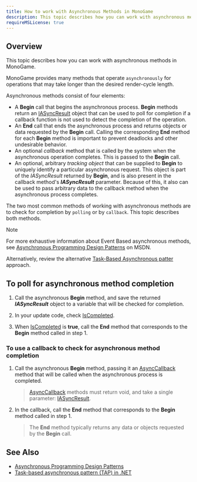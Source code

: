 ```yaml
---
title: How to work with Asynchronous Methods in MonoGame
description: This topic describes how you can work with asynchronous methods in MonoGame.
requireMSLicense: true
---
```


## Overview

This topic describes how you can work with asynchronous methods in MonoGame.

MonoGame provides many methods that operate `asynchronously` for operations that may take longer than the desired render-cycle length.

Asynchronous methods consist of four elements:

- A **Begin** call that begins the asynchronous process. **Begin** methods return an [IASyncResult](http://msdn.microsoft.com/en-us/library/system.iasyncresult.aspx) object that can be used to poll for completion if a callback function is not used to detect the completion of the operation.
- An **End** call that ends the asynchronous process and returns objects or data requested by the **Begin** call. Calling the corresponding **End** method for each **Begin** method is important to prevent deadlocks and other undesirable behavior.
- An optional _callback_ method that is called by the system when the asynchronous operation completes. This is passed to the **Begin** call.
- An optional, arbitrary _tracking object_ that can be supplied to **Begin** to uniquely identify a particular asynchronous request. This object is part of the _IASyncResult_ returned by **Begin**, and is also present in the callback method's _**IASyncResult**_ parameter. Because of this, it also can be used to pass arbitrary data to the callback method when the asynchronous process completes.

The two most common methods of working with asynchronous methods are to check for completion by `polling` or by `callback`. This topic describes both methods.

> [!NOTE]
> For more exhaustive information about Event Based asynchronous methods, see [Asynchronous Programming Design Patterns](http://msdn.microsoft.com/library/ms228969.aspx) on MSDN.
>
> Alternatively, review the alternative [Task-Based Asynchronous patter](https://learn.microsoft.com/en-us/dotnet/standard/asynchronous-programming-patterns/task-based-asynchronous-pattern-tap) approach.

## To poll for asynchronous method completion

1. Call the asynchronous **Begin** method, and save the returned _**IASyncResult**_ object to a variable that will be checked for completion.

2. In your update code, check [IsCompleted](http://msdn.microsoft.com/en-us/library/system.iasyncresult.iscompleted.aspx).

3. When [IsCompleted](http://msdn.microsoft.com/en-us/library/system.iasyncresult.iscompleted.aspx) is **true**, call the **End** method that corresponds to the **Begin** method called in step 1.

### To use a callback to check for asynchronous method completion

1. Call the asynchronous **Begin** method, passing it an [AsyncCallback](http://msdn.microsoft.com/en-us/library/system.asynccallback.aspx) method that will be called when the asynchronous process is completed.

    > [AsyncCallback](http://msdn.microsoft.com/en-us/library/system.asynccallback.aspx) methods must return void, and take a single parameter: [IASyncResult](http://msdn.microsoft.com/en-us/library/system.iasyncresult.aspx).

2. In the callback, call the **End** method that corresponds to the **Begin** method called in step 1.

    > The **End** method typically returns any data or objects requested by the **Begin** call.

## See Also

- [Asynchronous Programming Design Patterns](http://msdn.microsoft.com/library/ms228969.aspx)
- [Task-based asynchronous pattern (TAP) in .NET](https://learn.microsoft.com/en-us/dotnet/standard/asynchronous-programming-patterns/task-based-asynchronous-pattern-tap)